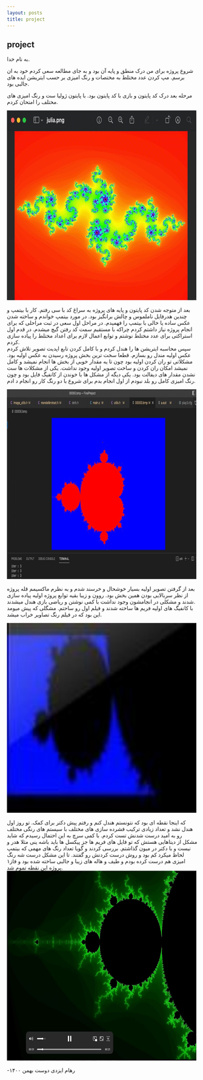 ```yaml
---
layout: posts
title: project
---
```

## project
به نام خدا. 

شروع پروژه برای من درک منطق و پایه آن بود و به جای مطالعه سعی کردم خود به ان برسم. مپ کردن عدد مختلط به مختصات و رنگ امیزی بر حسب ایتریشن ایده های جالبی بود.

مرحله بعد درک کد پایتون و بازی با کد پایتون بود. با پایتون ژولیا ست و رنگ امیزی های مختلف را امتحان کردم.  
  
  
   <img src="/assets/Pyjul.jpg" alt="FJUL" style="height: 500px; width:500px;"/>

  


بعد از متوجه شدن کد پایتون و پایه های پروژه به سراغ کد با سی رفتم. کار با بیتمپ و چندین هدرفایل ناملموس و چالش برانگیز بود. در مورد بیتمپ خواندم و ساخته شدن عکس ساده یا خالی با بیتمپ را فهمیدم. 
در مراحل اول سعی در ثبت مراحلی که برای انجام پروژه نیاز داشتم کردم چراکه با مستقیم سمت کد رفتن گیچ میشدم. در قدم اول استراکتی برای عدد مختلط نوشتم و توابع اعمال لازم برای اعداد مختلط را پیاده سازی کردم.  
سپس محاسبه ایتریشن ها را هندل کردم و با کامل کردن تابع اپدیت تصویر تلاش کردم عکس اولیه مندل رو بسازم. قطعا سخت ترین بخش پروژه رسیدن به عکس اولیه بود.
مشکلاتی تو ران کردن اولیه بود چون تا یه مقدار خوبی از بخش ها انجام نمیشد و کامل نمیشد امکان ران کردن و ساخت تصویر اولیه وجود نداشت. یکی از مشکلات ها ست نشدن مقدار های دیفالت بود. یکی دیگه از مشکل ها با خوندن از کانفیگ فایل بود و چون رنگ امیزی کامل رو بلد نبودم از اول انجام بدم برای شروع با دو رنگ کار رو انجام د ادم. 
  
     
  <img src="/assets/firstmandel.jpg" alt="First mandel" style="height: 500px; width:500px;"/>


بعد از گرفتن تصویر اولیه بسیار خوشحال و خرسند شدم و به نظرم ماکسیمم قله پروژه از نظر سربالایی بودن همین بخش بود. روون و زیبا بقیه توابع پروژه اولیه پیاده سازی شدند و مشکلی در انجامشون وجود نداشت با کمی نوشتن و ریاضی بازی هندل میشدند.  
با کانفیگ های اولیه فریم ها ساخته شدند و فیلم اول رو ساحتم. مشگلی که پیش میومد این بود که در فیلم رنگ تصاویر خراب میشد.  
  
  <img src="/assets/FBUG.jpg" alt="ffmpeg BUG" style="height: 500px; width:500px;"/>
  
 که اینجا نقطه ای بود که نتونستم هندل کنم و رفتم پیش دکتر برای کمک. تو روز اول هندل نشد و تعداد زیادی ترکیب فشرده سازی های مختلف با سیستم های رنگی مختلف رو به امید درست شدنش تست کردم. 
 با کمی سرچ به این احتمال رسیدم که شاید مشکل از دیتاهایی هستش که تو فایل های فریم ها جز پیکسل ها باید باشه ینی مثلا هدر و نیست و با دکتر در میون گذاشتم. بررسی کردند و گویا تعداد رنگ های مهمی که بیتمپ لحاظ میکرد کم بود و روش درست کردنش رو گفتند. تا این مشکل درست شه رنگ امیزی هم درست کرده بودم و طیف و هاله های زیبا و جالبی ساخته شده بود و فاز۱ پروژه این نقطه تموم شد. 
 <img src="/assets/FFD.jpg" alt="FFD" style="height: 500px; width:500px;"/>
 
-رهام ایزدی دوست 
بهمن ۱۴۰۰
